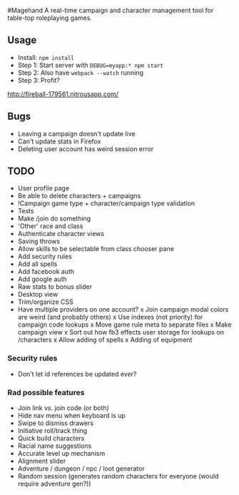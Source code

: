 #Magehand
A real-time campaign and character management tool for table-top roleplaying games.

## Usage
- Install: `npm install`
- Step 1: Start server with `DEBUG=myapp:* npm start`
- Step 2: Also have `webpack --watch` running
- Step 3: Profit?

http://fireball-179561.nitrousapp.com/


## Bugs
- Leaving a campaign doesn't update live
- Can't update stats in Firefox
- Deleting user account has weird session error

## TODO
- User profile page
- Be able to delete characters + campaigns
- !Campaign game type + character/campaign type validation
- Tests
- Make /join do something
- 'Other' race and class
- Authenticate character views
- Saving throws
- Allow skills to be selectable from class chooser pane
- Add security rules
- Add all spells
- Add facebook auth
- Add google auth
- Raw stats to bonus slider
- Desktop view
- Trim/organize CSS
- Have multiple providers on one account?
x Join campaign modal colors are weird (and probably others)
x Use indexes (not priority) for campaign code lookups
x Move game rule meta to separate files
x Make campaign view
x Sort out how fb3 effects user storage for lookups on /characters
x Allow adding of spells
x Adding of equipment


### Security rules
- Don't let id references be updated ever?


### Rad possible features
- Join link vs. join code (or both)
- Hide nav menu when keyboard is up
- Swipe to dismiss drawers
- Initiative roll/track thing
- Quick build characters
- Racial name suggestions
- Accurate level up mechanism
- Alignment slider
- Adventure / dungeon / npc / loot generator
- Random session (generates random characters for everyone (would require adventure gen?))
